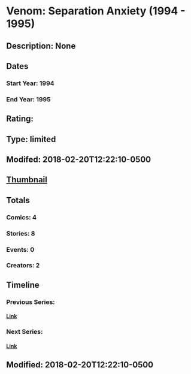# Venom: Separation Anxiety (1994 - 1995)
## Description: None
## Dates
### Start Year: 1994
### End Year: 1995
## Rating: 
## Type: limited
## Modifed: 2018-02-20T12:22:10-0500
## [Thumbnail](http://i.annihil.us/u/prod/marvel/i/mg/a/20/5a8c59256ecf7.jpg)
## Totals
### Comics: 4
### Stories: 8
### Events: 0
### Creators: 2
## Timeline
### Previous Series: 
#### [Link]()
### Next Series: 
#### [Link]()
## Modified: 2018-02-20T12:22:10-0500